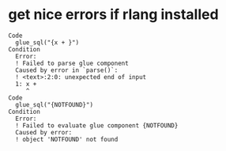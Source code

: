 # get nice errors if rlang installed

    Code
      glue_sql("{x + }")
    Condition
      Error:
      ! Failed to parse glue component
      Caused by error in `parse()`:
      ! <text>:2:0: unexpected end of input
      1: x + 
         ^
    Code
      glue_sql("{NOTFOUND}")
    Condition
      Error:
      ! Failed to evaluate glue component {NOTFOUND}
      Caused by error:
      ! object 'NOTFOUND' not found

